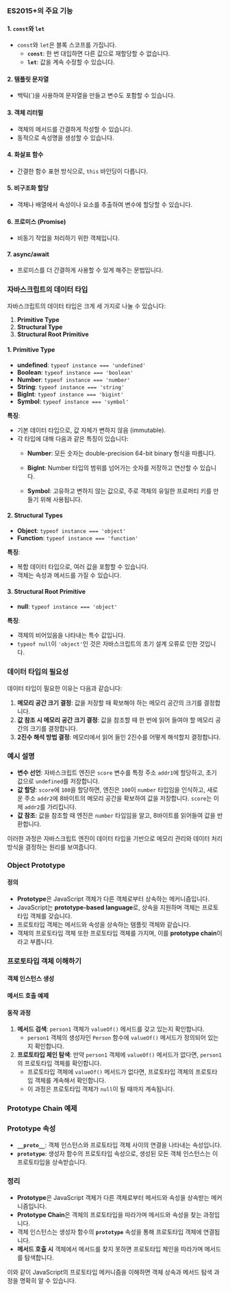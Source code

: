 ### ES2015+의 주요 기능

#### 1. `const`와 `let`

- `const`와 `let`은 블록 스코프를 가집니다.
    - **`const`**: 한 번 대입하면 다른 값으로 재할당할 수 없습니다.
    - **`let`**: 값을 계속 수정할 수 있습니다.
#### 2. 템플릿 문자열

- 백틱(`)을 사용하여 문자열을 만들고 변수도 포함할 수 있습니다.

#### 3. 객체 리터럴

- 객체의 메서드를 간결하게 작성할 수 있습니다.
- 동적으로 속성명을 생성할 수 있습니다.

#### 4. 화살표 함수

- 간결한 함수 표현 방식으로, `this` 바인딩이 다릅니다.

#### 5. 비구조화 할당

- 객체나 배열에서 속성이나 요소를 추출하여 변수에 할당할 수 있습니다.

#### 6. 프로미스 (Promise)

- 비동기 작업을 처리하기 위한 객체입니다.

#### 7. async/await

- 프로미스를 더 간결하게 사용할 수 있게 해주는 문법입니다.


### 자바스크립트의 데이터 타입

자바스크립트의 데이터 타입은 크게 세 가지로 나눌 수 있습니다:

1. **Primitive Type**
2. **Structural Type**
3. **Structural Root Primitive**

#### 1. Primitive Type

- **undefined**: `typeof instance === 'undefined'`
- **Boolean**: `typeof instance === 'boolean'`
- **Number**: `typeof instance === 'number'`
- **String**: `typeof instance === 'string'`
- **BigInt**: `typeof instance === 'bigint'`
- **Symbol**: `typeof instance === 'symbol'`

**특징**:

- 기본 데이터 타입으로, 값 자체가 변하지 않음 (immutable).
- 각 타입에 대해 다음과 같은 특징이 있습니다:
    - **Number**: 모든 숫자는 double-precision 64-bit binary 형식을 따릅니다.
        
    - **BigInt**: Number 타입의 범위를 넘어가는 숫자를 저장하고 연산할 수 있습니다.
        
    - **Symbol**: 고유하고 변하지 않는 값으로, 주로 객체의 유일한 프로퍼티 키를 만들기 위해 사용됩니다.

        

#### 2. Structural Types

- **Object**: `typeof instance === 'object'`
- **Function**: `typeof instance === 'function'`

**특징**:

- 복합 데이터 타입으로, 여러 값을 포함할 수 있습니다.
- 객체는 속성과 메서드를 가질 수 있습니다.

#### 3. Structural Root Primitive

- **null**: `typeof instance === 'object'`

**특징**:

- 객체의 비어있음을 나타내는 특수 값입니다.
- `typeof null`이 `'object'`인 것은 자바스크립트의 초기 설계 오류로 인한 것입니다.

### 데이터 타입의 필요성

데이터 타입이 필요한 이유는 다음과 같습니다:

1. **메모리 공간 크기 결정**: 값을 저장할 때 확보해야 하는 메모리 공간의 크기를 결정합니다.
2. **값 참조 시 메모리 공간 크기 결정**: 값을 참조할 때 한 번에 읽어 들여야 할 메모리 공간의 크기를 결정합니다.
3. **2진수 해석 방법 결정**: 메모리에서 읽어 들인 2진수를 어떻게 해석할지 결정합니다.

### 예시 설명

- **변수 선언**: 자바스크립트 엔진은 `score` 변수를 특정 주소 `addr1`에 할당하고, 초기 값으로 `undefined`를 저장합니다.
- **값 할당**: `score`에 `100`을 할당하면, 엔진은 `100`이 `number` 타입임을 인식하고, 새로운 주소 `addr2`에 8바이트의 메모리 공간을 확보하여 값을 저장합니다. `score`는 이제 `addr2`를 가리킵니다.
- **값 참조**: 값을 참조할 때 엔진은 `number` 타입임을 알고, 8바이트를 읽어들여 값을 반환합니다.

이러한 과정은 자바스크립트 엔진이 데이터 타입을 기반으로 메모리 관리와 데이터 처리 방식을 결정하는 원리를 보여줍니다.


### Object Prototype

#### 정의

- **Prototype**은 JavaScript 객체가 다른 객체로부터 상속하는 메커니즘입니다.
- JavaScript는 **prototype-based language**로, 상속을 지원하며 객체는 프로토타입 객체를 갖습니다.
- 프로토타입 객체는 메서드와 속성을 상속하는 템플릿 객체와 같습니다.
- 객체의 프로토타입 객체 또한 프로토타입 객체를 가지며, 이를 **prototype chain**이라고 부릅니다.

### 프로토타입 객체 이해하기


#### 객체 인스턴스 생성


#### 메서드 호출 예제


#### 동작 과정

1. **메서드 검색**: `person1` 객체가 `valueOf()` 메서드를 갖고 있는지 확인합니다.
    - `person1` 객체의 생성자인 `Person` 함수에 `valueOf()` 메서드가 정의되어 있는지 확인합니다.
2. **프로토타입 체인 탐색**: 만약 `person1` 객체에 `valueOf()` 메서드가 없다면, `person1`의 프로토타입 객체를 확인합니다.
    - 프로토타입 객체에 `valueOf()` 메서드가 없다면, 프로토타입 객체의 프로토타입 객체를 계속해서 확인합니다.
    - 이 과정은 프로토타입 객체가 `null`이 될 때까지 계속됩니다.

### Prototype Chain 예제


### Prototype 속성

- **`__proto__`**: 객체 인스턴스와 프로토타입 객체 사이의 연결을 나타내는 속성입니다.
- **`prototype`**: 생성자 함수의 프로토타입 속성으로, 생성된 모든 객체 인스턴스는 이 프로토타입을 상속받습니다.

### 정리

- **Prototype**은 JavaScript 객체가 다른 객체로부터 메서드와 속성을 상속받는 메커니즘입니다.
- **Prototype Chain**은 객체의 프로토타입을 따라가며 메서드와 속성을 찾는 과정입니다.
- 객체 인스턴스는 생성자 함수의 **`prototype`** 속성을 통해 프로토타입 객체에 연결됩니다.
- **메서드 호출 시** 객체에서 메서드를 찾지 못하면 프로토타입 체인을 따라가며 메서드를 탐색합니다.

이와 같이 JavaScript의 프로토타입 메커니즘을 이해하면 객체 상속과 메서드 탐색 과정을 명확히 알 수 있습니다.